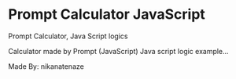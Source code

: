 # Prompt Calculator JavaScript
Prompt Calculator, Java Script logics

Calculator made by Prompt (JavaScript)
Java script logic example...

Made By: nikanatenaze
